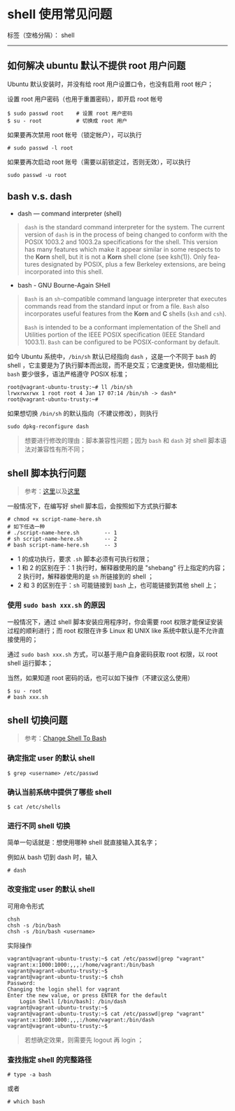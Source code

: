 # shell 使用常见问题

标签（空格分隔）： shell

---

## 如何解决 ubuntu 默认不提供 root 用户问题

Ubuntu 默认安装时，并没有给 root 用户设置口令，也没有启用 root 帐户；

设置 root 用户密码（也用于重置密码），即开启 root 帐号

```shell
$ sudo passwd root    # 设置 root 用户密码
$ su - root           # 切换成 root 用户
```

如果要再次禁用 root 帐号（锁定帐户），可以执行

```shell
# sudo passwd -l root
```

如果要再次启动 root 账号（需要以前锁定过，否则无效），可以执行

```shell
sudo passwd -u root
```


## bash v.s. dash

- dash — command interpreter (shell)

> `dash` is the standard command interpreter for the system.  The current
> version of `dash` is in the process of being changed to conform with the
> POSIX 1003.2 and 1003.2a specifications for the shell.  This version
> has many features which make it appear similar in some respects to the
> **Korn** shell, but it is not a **Korn** shell clone (see ksh(1)).  Only fea‐
> tures designated by POSIX, plus a few Berkeley extensions, are being
> incorporated into this shell.


- bash - GNU Bourne-Again SHell

> `Bash` is an `sh`-compatible command language interpreter that executes
> commands read from the standard input or from a file. `Bash` also
> incorporates useful features from the **Korn** and **C** shells (`ksh` and
> `csh`).
>
> `Bash` is intended to be a conformant implementation of the Shell and
> Utilities portion of the IEEE POSIX specification (IEEE Standard
> 1003.1). `Bash` can be configured to be POSIX-conformant by default.

如今 Ubuntu 系统中，`/bin/sh` 默认已经指向 `dash` ，这是一个不同于 `bash` 的 shell ，它主要是为了执行脚本而出现，而不是交互；它速度更快，但功能相比 `bash` 要少很多，语法严格遵守 POSIX 标准；

```shell
root@vagrant-ubuntu-trusty:~# ll /bin/sh
lrwxrwxrwx 1 root root 4 Jan 17 07:14 /bin/sh -> dash*
root@vagrant-ubuntu-trusty:~#
```

如果想切换 `/bin/sh` 的默认指向（不建议修改），则执行
```shell
sudo dpkg-reconfigure dash
```

> 想要进行修改的理由：脚本兼容性问题；因为 `bash` 和 `dash` 对 shell 脚本语法对兼容性有所不同；


## shell 脚本执行问题

> 参考：[这里](http://stackoverflow.com/questions/31473298/i-am-puzzled-with-the-differences-between-sh-xxx-sh-and-xxx-sh-for-running/31473406)以及[这里](https://www.cyberciti.biz/faq/run-execute-sh-shell-script/)

一般情况下，在编写好 shell 脚本后，会按照如下方式执行脚本

```shell
# chmod +x script-name-here.sh
# 如下任选一种
# ./script-name-here.sh        -- 1
# sh script-name-here.sh       -- 2
# bash script-name-here.sh     -- 3
```

- 1 的成功执行，要求 `.sh` 脚本必须有可执行权限；
- 1 和 2 的区别在于：1 执行时，解释器使用的是 "shebang" 行上指定的内容；2 执行时，解释器使用的是 `sh` 所链接到的 shell ；
- 2 和 3 的区别在于：`sh` 可能链接到 `bash` 上，也可能链接到其他 shell 上；



### 使用 `sudo bash xxx.sh` 的原因

一般情况下，通过 shell 脚本安装应用程序时，你会需要 root 权限才能保证安装过程的顺利进行；而 root 权限在许多 Linux 和 UNIX like 系统中默认是不允许直接使用的；

通过 `sudo bash xxx.sh` 方式，可以基于用户自身密码获取 root 权限，以 root shell 运行脚本；

当然，如果知道 root 密码的话，也可以如下操作（不建议这么使用）

```shell
$ su - root
# bash xxx.sh
```


## shell 切换问题

> 参考：[Change Shell To Bash](https://www.cyberciti.biz/faq/how-to-change-shell-to-bash/)

### 确定指定 user 的默认 shell

```shell
$ grep <username> /etc/passwd
```

### 确认当前系统中提供了哪些 shell

```shell
$ cat /etc/shells
```

### 进行不同 shell 切换

简单一句话就是：想使用哪种 shell 就直接输入其名字；

例如从 bash 切到 dash 时，输入

```shell
# dash
```

### 改变指定 user 的默认 shell

可用命令形式

```shell
chsh
chsh -s /bin/bash
chsh -s /bin/bash <username>
```

实际操作

```shell
vagrant@vagrant-ubuntu-trusty:~$ cat /etc/passwd|grep "vagrant"
vagrant:x:1000:1000:,,,:/home/vagrant:/bin/bash
vagrant@vagrant-ubuntu-trusty:~$
vagrant@vagrant-ubuntu-trusty:~$ chsh
Password:
Changing the login shell for vagrant
Enter the new value, or press ENTER for the default
	Login Shell [/bin/bash]: /bin/dash
vagrant@vagrant-ubuntu-trusty:~$
vagrant@vagrant-ubuntu-trusty:~$ cat /etc/passwd|grep "vagrant"
vagrant:x:1000:1000:,,,:/home/vagrant:/bin/dash
vagrant@vagrant-ubuntu-trusty:~$
```

> 若想确定效果，则需要先 logout 再 login ；

### 查找指定 shell 的完整路径

```shell
# type -a bash
```

或者

```shell
# which bash
```


